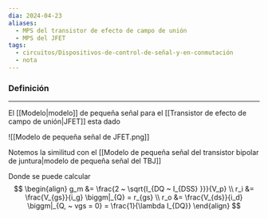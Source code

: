 ```yaml
---
dia: 2024-04-23
aliases:
  - MPS del transistor de efecto de campo de unión
  - MPS del JFET
tags:
  - circuitos/Dispositivos-de-control-de-señal-y-en-conmutación
  - nota
---
```

### Definición
---
El [[Modelo|modelo]] de pequeña señal para el [[Transistor de efecto de campo de unión|JFET]] esta dado

![[Modelo de pequeña señal de JFET.png]]

Notemos la similitud con el [[Modelo de pequeña señal del transistor bipolar de juntura|modelo de pequeña señal del TBJ]] 

Donde se puede calcular $$ \begin{align} 
	g_m &= \frac{2 ~ \sqrt{I_{DQ ~ I_{DSS} }}}{V_p} \\
	r_i &= \frac{V_{gs}}{i_g} \biggm|_{Q} = r_{gs} \\
	r_o &= \frac{V_{ds}}{i_d} \biggm|_{Q, ~ vgs = 0} = \frac{1}{\lambda I_{DQ}}
\end{align} $$